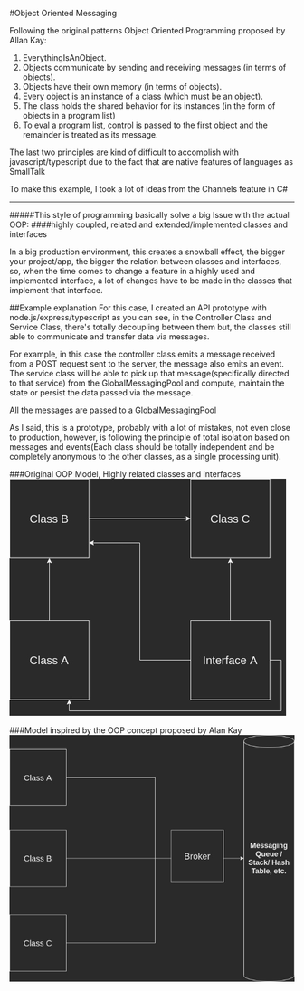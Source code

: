 #Object Oriented Messaging


Following the original patterns Object Oriented Programming
proposed by Allan Kay:

1. EverythingIsAnObject.
2. Objects communicate by sending and receiving messages (in terms of objects).
3. Objects have their own memory (in terms of objects).
4. Every object is an instance of a class (which must be an object).
5. The class holds the shared behavior for its instances (in the form of objects in a program list)
6. To eval a program list, control is passed to the first object and the remainder is treated as its message.


The last two principles are kind of difficult to accomplish with javascript/typescript due to the fact that are native
features of languages as SmallTalk

To make this example, I took a lot of ideas from the Channels feature in C#

-------
#####This style of programming basically solve a big Issue with the actual OOP:
####highly coupled, related and extended/implemented classes and interfaces

In a big production environment, this creates a snowball effect, the bigger your project/app, the bigger the relation between
classes and interfaces, so, when the time comes to change a feature in a highly used and implemented 
interface, a lot of changes have to be made in the classes that implement that interface.

##Example explanation
For this case, I created an API prototype with node.js/express/typescript
as you can see, in the Controller Class and Service Class, there's totally decoupling between them but,
the classes still able to communicate and transfer data via messages.

For example, in this case the controller class emits a message received from a POST request sent to the server, the message also emits an event.
The service class will be able to pick up that message(specifically directed to that service) from the GlobalMessagingPool and
compute, maintain the state or persist the data passed via the message.

All the messages are passed to a GlobalMessagingPool

As I said, this is a prototype, probably with a lot of mistakes, not even close to production, however, is following the principle of total isolation
based on messages and events(Each class should be totally independent and be completely anonymous to the other classes, as a single processing unit).

###Original OOP Model, Highly related classes and interfaces
![image1](/images/image1.jpg "OOP")


###Model inspired by the OOP concept proposed by Alan Kay
![image1](/images/image2.jpg "REALOOP")